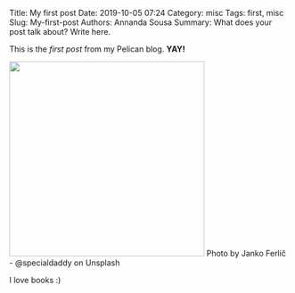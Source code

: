 Title: My first post
Date: 2019-10-05 07:24
Category: misc
Tags: first, misc
Slug: My-first-post
Authors: Annanda Sousa
Summary: What does your post talk about? Write here.

This is the *first post* from my Pelican blog. **YAY!**

<img src="{static}/images/books.jpg" width="350">
Photo by Janko Ferlič - @specialdaddy on Unsplash

I love books :) 